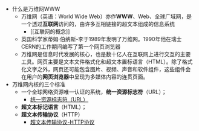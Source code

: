 - 什么是万维网WWW
	- 万维网（英语：World Wide Web）亦作**WWW**、Web、全球广域网，是一个透过**互联网**访问的，由许多互相链接的超文本组成的信息系统
		- [[互联网的概念]]
	- 英国科学家蒂姆·伯纳斯-李于1989年发明了万维网。1990年他在瑞士CERN的工作期间编写了第一个网页浏览器
	- 万维网是信息时代发展的核心，也是数十亿人在互联网上进行交互的主要工具。网页主要是文本文件格式化和超文本置标语言（HTML）。除了格式化文字之外，网页还可能包含图片、视频、声音和软件组件，这些组件会在用户的**网页浏览器**中呈现为多媒体内容的连贯页面。
- 万维网内核的三个标准
	- 一个全球网络资源唯一认证的系统，**统一资源标志符**（URL）；
		- [统一资源标志符（URL）](考研/408/计算机网络/统一资源标志符（URL）.md)
	- **超文本标记语言**（HTML）；
	- **超文本传输协议**（HTTP）
		- [超文本传输协议-HTTP协议](超文本传输协议-HTTP协议)